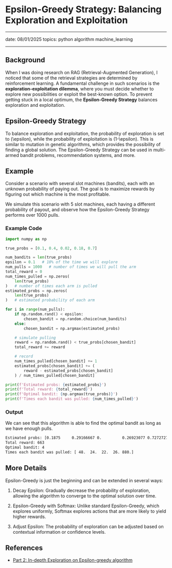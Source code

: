 # Epsilon-Greedy Strategy: Balancing Exploration and Exploitation

---

date: 08/01/2025
topics: python algorithm machine_learning

---

## Background

When I was doing research on RAG (Retrieval-Augmented Generation), I noticed that some of the retrieval strategies are determined by reinforcement learning. A fundamental challenge in such scenarios is the **exploration-exploitation dilemma**, where you must decide whether to explore new possibilities or exploit the best-known option. To prevent getting stuck in a local optimum, the **Epsilon-Greedy Strategy** balances exploration and exploitation.

## Epsilon-Greedy Strategy

To balance exploration and exploitation, the probability of exploration is set to \(\epsilon\), while the probability of exploitation is \(1-\epsilon\). This is similar to mutation in genetic algorithms, which provides the possibility of finding a global solution. The Epsilon-Greedy Strategy can be used in multi-armed bandit problems, recommendation systems, and more.

## Example

Consider a scenario with several slot machines (bandits), each with an unknown probability of paying out. The goal is to maximize rewards by figuring out which machine is the most profitable.

We simulate this scenario with 5 slot machines, each having a different probability of payout, and observe how the Epsilon-Greedy Strategy performs over 1000 pulls.

### Example Code

```python
import numpy as np

true_probs = [0.1, 0.4, 0.02, 0.18, 0.7]

num_bandits = len(true_probs)
epsilon = 0.1   # 10% of the time we will explore
num_pulls = 1000   # number of times we will pull the arm
total_reward = 0
num_times_pulled = np.zeros(
    len(true_probs)
)   # number of times each arm is pulled
estimated_probs = np.zeros(
    len(true_probs)
)   # estimated probability of each arm

for i in range(num_pulls):
    if np.random.rand() < epsilon:
        chosen_bandit = np.random.choice(num_bandits)
    else:
        chosen_bandit = np.argmax(estimated_probs)

    # simulate pulling
    reward = np.random.rand() < true_probs[chosen_bandit]
    total_reward += reward

    # record
    num_times_pulled[chosen_bandit] += 1
    estimated_probs[chosen_bandit] += (
        reward - estimated_probs[chosen_bandit]
    ) / num_times_pulled[chosen_bandit]

print(f'Estimated probs: {estimated_probs}')
print(f'Total reward: {total_reward}')
print(f'Optimal bandit: {np.argmax(true_probs)}')
print(f'Times each bandit was pulled: {num_times_pulled}')
```

### Output

We can see that this algorithm is able to find the optimal bandit as long as we have enough pulls.

```bash
Estimated probs: [0.1875     0.29166667 0.         0.26923077 0.72727273]
Total reward: 663
Optimal bandit: 4
Times each bandit was pulled: [ 48.  24.  22.  26. 880.]
```

## More Details

Epsilon-Greedy is just the beginning and can be extended in several ways:

1. Decay Epsilon: Gradually decrease the probability of exploration, allowing the algorithm to converge to the optimal solution over time.

2. Epsilon-Greedy with Softmax: Unlike standard Epsilon-Greedy, which explores uniformly, Softmax explores actions that are more likely to yield higher rewards.

3. Adjust Epsilon: The probability of exploration can be adjusted based on contextual information or confidence levels.

## References

- [Part 2: In-depth Exploration on Epsilon-greedy algorithm](https://medium.com/@gridflowai/part-2-in-depth-exploration-on-epsilon-greedy-algorithm-2b19e59bbe22)
